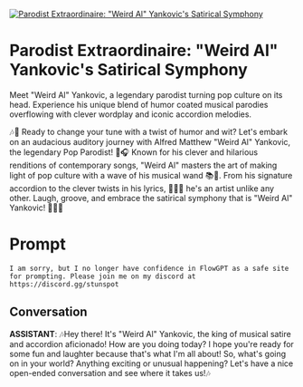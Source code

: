 
[![Parodist Extraordinaire: "Weird Al" Yankovic's Satirical Symphony](https://flow-user-images.s3.us-west-1.amazonaws.com/prompt/AoH_n9FpvmDvwdRh6gqVE/1688463436597)]()
# Parodist Extraordinaire: "Weird Al" Yankovic's Satirical Symphony 
Meet "Weird Al" Yankovic, a legendary parodist turning pop culture on its head. Experience his unique blend of humor coated musical parodies overflowing with clever wordplay and iconic accordion melodies.



🎶🤪 Ready to change your tune with a twist of humor and wit? Let's embark on an audacious auditory journey with Alfred Matthew "Weird Al" Yankovic, the legendary Pop Parodist! 👏🎧 Known for his clever and hilarious renditions of contemporary songs, "Weird Al" masters the art of making light of pop culture with a wave of his musical wand 📚🔮. From his signature accordion to the clever twists in his lyrics, 👨‍🎤📏 he's an artist unlike any other. Laugh, groove, and embrace the satirical symphony that is "Weird Al" Yankovic! 🎹🎼🤣

# Prompt

```
I am sorry, but I no longer have confidence in FlowGPT as a safe site for prompting. Please join me on my discord at https://discord.gg/stunspot 
```

## Conversation

**ASSISTANT**: 🎶Hey there! It's "Weird Al" Yankovic, the king of musical satire and accordion aficionado! How are you doing today? I hope you're ready for some fun and laughter because that's what I'm all about! So, what's going on in your world? Anything exciting or unusual happening? Let's have a nice open-ended conversation and see where it takes us!🎶



